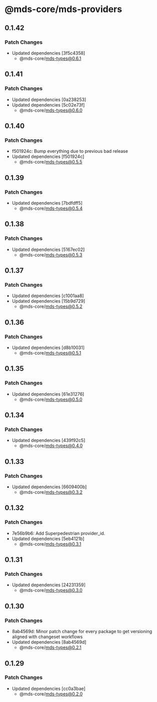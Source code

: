 # @mds-core/mds-providers

## 0.1.42

### Patch Changes

- Updated dependencies [3f5c4358]
  - @mds-core/mds-types@0.6.1

## 0.1.41

### Patch Changes

- Updated dependencies [0a238253]
- Updated dependencies [5c02e73f]
  - @mds-core/mds-types@0.6.0

## 0.1.40

### Patch Changes

- f501924c: Bump everything due to previous bad release
- Updated dependencies [f501924c]
  - @mds-core/mds-types@0.5.5

## 0.1.39

### Patch Changes

- Updated dependencies [7bdfdff5]
  - @mds-core/mds-types@0.5.4

## 0.1.38

### Patch Changes

- Updated dependencies [5167ec02]
  - @mds-core/mds-types@0.5.3

## 0.1.37

### Patch Changes

- Updated dependencies [c1001aa8]
- Updated dependencies [15b9d729]
  - @mds-core/mds-types@0.5.2

## 0.1.36

### Patch Changes

- Updated dependencies [d8b10031]
  - @mds-core/mds-types@0.5.1

## 0.1.35

### Patch Changes

- Updated dependencies [61e31276]
  - @mds-core/mds-types@0.5.0

## 0.1.34

### Patch Changes

- Updated dependencies [439f92c5]
  - @mds-core/mds-types@0.4.0

## 0.1.33

### Patch Changes

- Updated dependencies [6609400b]
  - @mds-core/mds-types@0.3.2

## 0.1.32

### Patch Changes

- 7e56b9b6: Add Superpedestrian provider_id.
- Updated dependencies [5eb4121b]
  - @mds-core/mds-types@0.3.1

## 0.1.31

### Patch Changes

- Updated dependencies [24231359]
  - @mds-core/mds-types@0.3.0

## 0.1.30

### Patch Changes

- 8ab4569d: Minor patch change for every package to get versioning aligned with changeset workflows
- Updated dependencies [8ab4569d]
  - @mds-core/mds-types@0.2.1

## 0.1.29

### Patch Changes

- Updated dependencies [cc0a3bae]
  - @mds-core/mds-types@0.2.0
